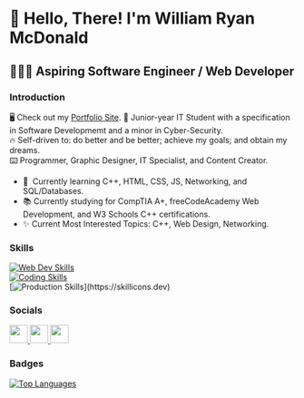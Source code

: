 👋 Hello, There!
I'm William **Ryan** McDonald
======================================

🧑🏼‍💻 Aspiring Software Engineer / Web Developer
------------------------------------------
### Introduction
🖥️ Check out my [Portfolio Site](https://wrmcd.net).
🎒 Junior-year IT Student with a specification in Software Developmemt and a minor in Cyber-Security.  
🔥 Self-driven to: do better and be better; achieve my goals; and obtain my dreams.  
⌨️ Programmer, Graphic Designer, IT Specialist, and Content Creator.

* 🧠  Currently learning C++, HTML, CSS, JS, Networking, and SQL/Databases.
* 📚  Currently studying for CompTIA A+, freeCodeAcademy Web Development, and W3 Schools C++ certifications.
* ✨  Current Most Interested Topics: C++, Web Design, Networking.

### Skills

[![Web Dev Skills](https://skillicons.dev/icons?i=html,css,bootstrap,js,jquery)](https://skillicons.dev)  
[![Coding Skills](https://skillicons.dev/icons?i=cpp,java,py,mysql)](https://skillicons.dev)  
[![Production Skills](https://skillicons.dev/icons?i=ps,pr,ae,)](https://skillicons.dev)



### Socials

<p align="left"> <a href="https://www.codepen.io/azyn7" target="_blank" rel="noreferrer"> <picture> <source media="(prefers-color-scheme: dark)" srcset="https://raw.githubusercontent.com/danielcranney/readme-generator/main/public/icons/socials/codepen-dark.svg" /> <source media="(prefers-color-scheme: light)" srcset="https://raw.githubusercontent.com/danielcranney/readme-generator/main/public/icons/socials/codepen.svg" /> <img src="https://raw.githubusercontent.com/danielcranney/readme-generator/main/public/icons/socials/codepen.svg" width="32" height="32" /> </picture> </a> <a href="https://www.github.com/Azyn7" target="_blank" rel="noreferrer"> <picture> <source media="(prefers-color-scheme: dark)" srcset="https://raw.githubusercontent.com/danielcranney/readme-generator/main/public/icons/socials/github-dark.svg" /> <source media="(prefers-color-scheme: light)" srcset="https://raw.githubusercontent.com/danielcranney/readme-generator/main/public/icons/socials/github.svg" /> <img src="https://raw.githubusercontent.com/danielcranney/readme-generator/main/public/icons/socials/github.svg" width="32" height="32" /> </picture> </a> <a href="https://www.linkedin.com/in/wrmcd" target="_blank" rel="noreferrer"> <picture> <source media="(prefers-color-scheme: dark)" srcset="https://raw.githubusercontent.com/danielcranney/readme-generator/main/public/icons/socials/linkedin-dark.svg" /> <source media="(prefers-color-scheme: light)" srcset="https://raw.githubusercontent.com/danielcranney/readme-generator/main/public/icons/socials/linkedin.svg" /> <img src="https://raw.githubusercontent.com/danielcranney/readme-generator/main/public/icons/socials/linkedin.svg" width="32" height="32" /> </picture> </a></p>

### Badges

<a href="https://github.com/Azyn7" align="left"><img src="https://github-readme-stats.vercel.app/api/top-langs/?username=Azyn7&langs_count=10&title_color=0891b2&text_color=ffffff&icon_color=0891b2&bg_color=1c1917&hide_border=true&locale=en&custom_title=Top%20%Languages" alt="Top Languages" /></a>
